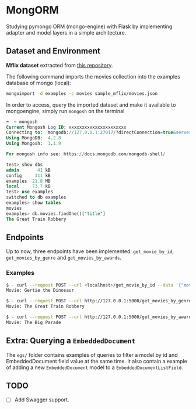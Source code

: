 # MongORM

Studying pymongo ORM (mongo-engine) with Flask by implementing adapter and model layers  in a simple architecture.

## Dataset and Environment

**Mflix dataset** extracted from [this repository](https://github.com/neelabalan/mongodb-sample-dataset).

The following command imports the movies collection into the examples database of mongo (local):

```bash
mongoimport -d examples -c movies sample_mflix/movies.json
```

In order to access, query the imported dataset and make it available to mongoengine, simply run `mongosh` on the terminal

```sql
➜  ~ mongosh
Current Mongosh Log ID: xxxxxxxxxxxxxxxxxxxxxx
Connecting to:  mongodb://127.0.0.1:27017/?directConnection=true&serverSelectionTimeoutMS=2000&appName=mongosh+1.1.9
Using MongoDB:  4.2.8
Using Mongosh:  1.1.9

For mongosh info see: https://docs.mongodb.com/mongodb-shell/

test> show dbs
admin       41 kB
config     111 kB
examples  21.8 MB
local     73.7 kB
test> use examples
switched to db examples
examples> show tables
movies
examples> db.movies.findOne()["title"]
The Great Train Robbery
```

## Endpoints

Up to now, three endpoints have been implemented: `get_movie_by_id`, `get_movies_by_genre` and `get_movies_by_awards`.

### Examples

```bash
$ - curl --request POST --url <localhost>/get_movie_by_id --data '{"movie_id": "573a1390f29313caabcd50e5"}'
Movie: Gertie the Dinosaur

$ - curl --request POST --url http://127.0.0.1:5000/get_movies_by_genre --data '{"movie_genre": "Western"}'
Movie: The Great Train Robbery

$ - curl --request POST --url http://127.0.0.1:5000/get_movies_by_awards --data '{"awards": "3"}'
Movie: The Big Parade
```

## Extra: Querying a `EmbeddedDocument`
The `egs/` folder contains examples of queries to filter a model by id and EmbeddedDocument field value at the same time. It also contain a example of adding a new `EmbeddedDocument` model to a `EmbeddedDocumentListField`.

## TODO

- [ ] Add Swagger support.
